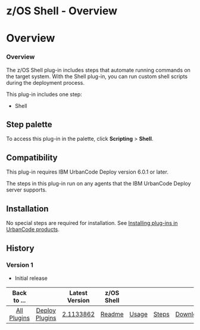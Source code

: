 
z/OS Shell - Overview
=====================

# Overview


### Overview


The z/OS Shell plug-in includes steps that automate running commands on the target system. With the Shell plug-in, you can run custom shell scripts during the deployment process.

This plug-in includes one step:

* Shell


Step palette
------------

To access this plug-in in the palette, click **Scripting** > **Shell**.

Compatibility
-------------

This plug-in requires IBM UrbanCode Deploy version 6.0.1 or later.

The steps in this plug-in run on any agents that the IBM UrbanCode Deploy server supports.

Installation
------------

No special steps are required for installation. See [Installing plug-ins in UrbanCode products](https://www.urbancode.com/resource/installing-plug-ins-in-urbancode-products/).

History
-------

### Version 1

* Initial release





|Back to ...||Latest Version|z/OS Shell ||||
| :---: | :---: | :---: | :---: | :---: | :---: | :---: |
|[All Plugins](../../index.md)|[Deploy Plugins](../README.md)|[2.1133862](https://raw.githubusercontent.com/UrbanCode/IBM-UCD-PLUGINS/main/files/java-shell/ucd-java-shell-2.1133862.zip)|[Readme](README.md)|[Usage](usage.md)|[Steps](steps.md)|[Downloads](downloads.md)|
